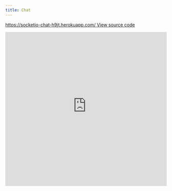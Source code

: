 ```yaml
---
title: Chat
---
```


<p>
  <a
    href="https://socketio-chat-h9jt.herokuapp.com/"
    style={{
      textDecoration: "none",
      display: "inline-block",
      background: "#000",
      color: "#fff",
      fontSize: 12,
      fontWeight: "bold",
      padding: "3px 10px"
    }}
  >
    https://socketio-chat-h9jt.herokuapp.com/
  </a>
  <a
    href="https://github.com/socketio/socket.io/tree/master/examples/chat"
    style={{ float: "right", fontSize: 12 }}
  >
    View source code
  </a>
</p>

<script src="https://cdnjs.cloudflare.com/ajax/libs/socket.io/2.3.0/socket.io.js"></script>
<iframe src="https://socketio-chat-h9jt.herokuapp.com/" width="100%" height="480" scrolling="no" class="iframe-class" frameBorder="0"></iframe>
